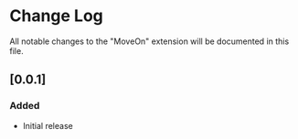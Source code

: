 # Change Log
All notable changes to the "MoveOn" extension will be documented in this file.

## [0.0.1]
### Added
- Initial release

